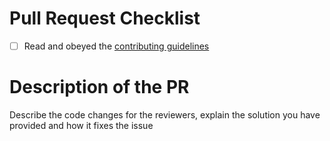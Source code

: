 # Pull Request Checklist

- [ ] Read and obeyed the [contributing guidelines](../blob/main/CONTRIBUTING.md)

# Description of the PR

Describe the code changes for the reviewers, explain the solution you have provided and how it fixes the issue